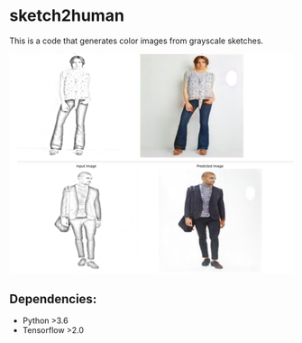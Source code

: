# sketch2human

This is a code that generates color images from grayscale sketches.

![sketch2Image](sketch2Image.png)

## Dependencies:

* Python >3.6 
* Tensorflow >2.0

